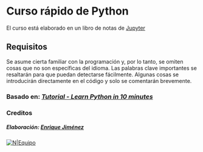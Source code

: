 
# Curso rápido de Python

El curso está elaborado en un libro de notas de [Jupyter](https://jupyter.org/)

## Requisitos
Se asume cierta familiar con la programación y, por lo tanto, se omiten  cosas que no son específicas del idioma. Las palabras clave importantes se resaltarán para que puedan detectarse fácilmente. Algunas cosas se introducirán directamente en el código y solo se comentarán brevemente.

### Basado en:    *[Tutorial - Learn Python in 10 minutes](https://www.stavros.io/tutorials/python/)*


### Creditos
 #####  Elaboración: [Enrique Jiménez](https://github.com/kikejimenez)
[![N|Equipo](https://weasysolutions.github.io/data-science-course/images/weasysolutions.png)](http://weasysolutions.com)
